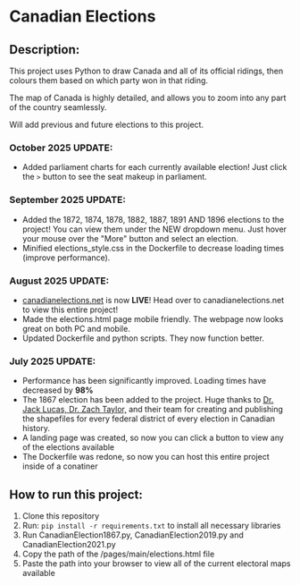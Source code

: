 # Canadian Elections

## Description:
This project uses Python to draw Canada and all of its official ridings, then colours them based on which party won in that riding.

The map of Canada is highly detailed, and allows you to zoom into any part of the country seamlessly.

Will add previous and future elections to this project.

### October 2025 UPDATE:
* Added parliament charts for each currently available election! Just click the `>` button to see 
the seat makeup in parliament.

### September 2025 UPDATE:
* Added the 1872, 1874, 1878, 1882, 1887, 1891 AND 1896 elections to the project! You can view them under the NEW dropdown menu. Just hover your mouse over the "More" button and select an election.
* Minified elections_style.css in the Dockerfile to decrease loading times (improve performance).

### August 2025 UPDATE:
* [canadianelections.net](https://canadianelections.net) is now **LIVE**! Head over to canadianelections.net to view this entire project!
* Made the elections.html page mobile friendly. The webpage now looks great on both PC and mobile.
* Updated Dockerfile and python scripts. They now function better.

### July 2025 UPDATE:
* Performance has been significantly improved. Loading times have decreased by **98%**
* The 1867 election has been added to the project. Huge thanks to [Dr. Jack Lucas, Dr. Zach Taylor,](https://borealisdata.ca/file.xhtml?fileId=449029&version=2.0) and their team for creating and publishing the shapefiles for every federal district of every election in Canadian history.
* A landing page was created, so now you can click a button to view any of the elections available
* The Dockerfile was redone, so now you can host this entire project inside of a conatiner

## How to run this project:
1. Clone this repository
2. Run: `pip install -r requirements.txt` to install all necessary libraries
3. Run CanadianElection1867.py, CanadianElection2019.py and CanadianElection2021.py
4. Copy the path of the /pages/main/elections.html file
5. Paste the path into your browser to view all of the current electoral maps available
